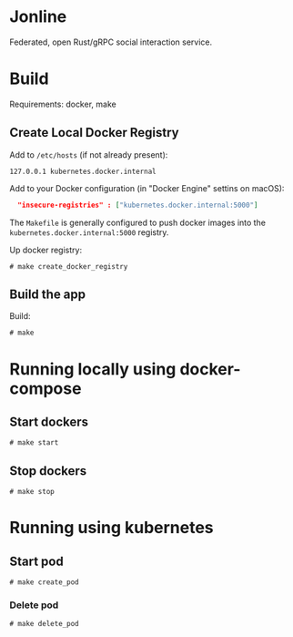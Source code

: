 # Jonline
Federated, open Rust/gRPC social interaction service.

# Build

Requirements: docker, make

## Create Local Docker Registry
Add to `/etc/hosts` (if not already present):

```
127.0.0.1 kubernetes.docker.internal
```

Add to your Docker configuration (in "Docker Engine" settins on macOS):

```json
  "insecure-registries" : ["kubernetes.docker.internal:5000"]
```

The `Makefile` is generally configured to push docker images into the `kubernetes.docker.internal:5000` registry.

Up docker registry:

```
# make create_docker_registry
```

## Build the app
Build:

```
# make
```

# Running locally using docker-compose

## Start dockers

```
# make start
```

## Stop dockers

```
# make stop
```

# Running using kubernetes

## Start pod

```
# make create_pod
```

### Delete pod

```
# make delete_pod
```

